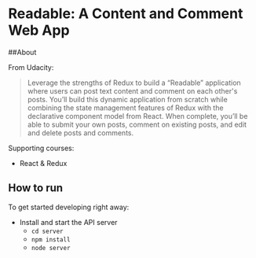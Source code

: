 Readable: A Content and Comment Web App
=======================================

##About

From Udacity:
> Leverage the strengths of Redux to build a “Readable” application where
users can post text content and comment on each other's posts. You’ll build
this dynamic application from scratch while combining the state management
features of Redux with the declarative component model from React. When
complete, you’ll be able to submit your own posts, comment on existing posts,
and edit and delete posts and comments.

Supporting courses:
  * React & Redux

## How to run
To get started developing right away:

* Install and start the API server
    - `cd server`
    - `npm install`
    - `node server`
